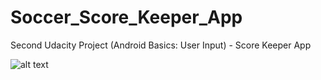 # Soccer_Score_Keeper_App
Second Udacity Project (Android Basics: User Input) - Score Keeper App

![alt text](https://user-images.githubusercontent.com/36802522/53195239-1dbb7080-35ca-11e9-9681-02ac339416a7.png)
